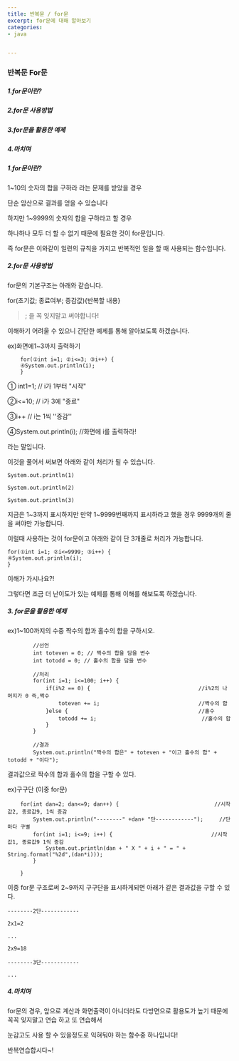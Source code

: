 ```yaml
---
title: 반복문 / for문
excerpt: for문에 대해 알아보기
categories: 
- java


---
```


### 반복문 For문

##### 1.for문이란?

##### 2.for문 사용방법

##### 3.for문을 활용한 예제

##### 4.마치며



##### 1.for문이란?

1~10의 숫자의 합을 구하라 라는 문제를 받았을 경우

단순 암산으로 결과를 얻을 수 있습니다

하지만 1~9999의 숫자의 합을 구하라고 할 경우 

하나하나 모두 더 할 수 없기 때문에 필요한 것이 for문입니다.

즉 for문은 이와같이 일련의 규칙을 가지고 반복적인 일을 할 때 사용되는 함수입니다.



##### 2.for문 사용방법

for문의 기본구조는 아래와 같습니다.

for(초기값; 종료여부; 증감값){반복할 내용}

> ; 을 꼭 잊지말고 써야합니다!

이해하기 어려울 수 있으니 간단한 예제를 통해 알아보도록 하겠습니다.



ex)화면에1~3까지 출력하기

```
	for(①int i=1; ②i<=3; ③i++) {
	④System.out.println(i);
	}
```

① int1=1; // i가 1부터 "시작"

②i<=10; //  i가 3에 "종료"

③i++ // i는 1씩 ''증감''

④System.out.println(i); //화면에 i를 출력하라!

라는 말입니다. 



이것을 풀어서 써보면 아래와 같이 처리가 될 수 있습니다.

```
System.out.println(1)

System.out.println(2)

System.out.println(3)
```

지금은 1~3까지 표시하지만 만약 1~9999번째까지 표시하라고 했을 경우 9999개의 줄을 써야만 가능합니다.



이럴때 사용하는 것이 for문이고 아래와 같이 단 3개줄로 처리가 가능합니다.

	for(①int i=1; ②i<=9999; ③i++) {
	④System.out.println(i);
	}

이해가 가시나요?!

그렇다면 조금 더 난이도가 있는 예제를 통해 이해를 해보도록 하겠습니다.



##### 3. for문을 활용한 예제

ex)1~100까지의 수중 짝수의 합과 홀수의 합을 구하시오.

```
		//선언
		int toteven = 0; // 짝수의 합을 담을 변수
		int totodd = 0; // 홀수의 합을 담을 변수
		
		//처리
		for(int i=1; i<=100; i++) {
			if(i%2 == 0) {									//i%2의 나머지가 0 즉,짝수
				toteven += i;								//짝수의 합
			}else {											//홀수
				totodd += i;								 //홀수의 합 
			}
		}	
		
		//결과
		System.out.println("짝수의 합은" + toteven + "이고 홀수의 합" + totodd + "이다");
```

결과값으로 짝수의 합과 홀수의 합을 구할 수 있다.



ex)구구단 (이중 for문)

		for(int dan=2; dan<=9; dan++) {        						 //시작값2, 종료값9, 1씩 증감
			System.out.println("--------" +dan+ "단------------"); 	  //단 마다 구별
			for(int i=1; i<=9; i++) {								//시작값1, 종료값9 1씩 증감
				System.out.println(dan + " X " + i + " = " + String.format("%2d",(dan*i))); 
			}
			
		}



이중 for문 구조로써 2~9까지 구구단을 표시하게되면 아래가 같은 결과값을 구할 수 있다.

```
--------2단------------

2x1=2

...

2x9=18

--------3단------------

...
```

##### 4.마치며

for문의 경우, 앞으로 계산과 화면출력이 아니더라도 다방면으로 활용도가 높기 때문에 꼭꼭 잊지말고 연습 하고 또 연습해서

눈감고도 사용 할 수 있을정도로 익혀둬야 하는 함수중 하나입니다!

반복연습합시다~!


